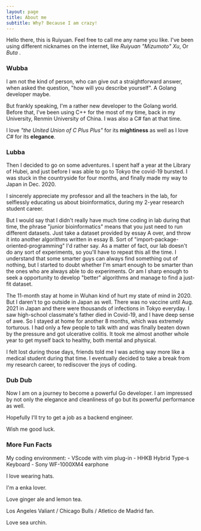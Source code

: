 ```yaml
---
layout: page
title: About me
subtitle: Why? Because I am crazy!
---
```


Hello there, this is Ruiyuan. Feel free to call me any name you like. I've been using different nicknames on the internet, like *Ruiyuan "Mizumoto" Xu*, Or *Buta* .

### Wubba

I am not the kind of person, who can give out a straightforward answer, when asked the question, "how will you describe yourself". A Golang developer maybe.

But frankly speaking, I'm a rather new developer to the Golang world. Before that, I've been using C++ for the most of my time, back in my University, Renmin University of China. I was also a C# fan at that time.

I love *"the United Union of C Plus Plus"* for its **mightiness** as well as I love *C#* for its **elegance**.

### Lubba

Then I decided to go on some adventures. I spent half a year at the Library of Hubei, and just before I was able to go to Tokyo the covid-19 bursted. I was stuck in the countryside for four months, and finally made my way to Japan in Dec. 2020.

I sincerely appreciate my professor and all the teachers in the lab, for selflessly educating us about bioinformatics, during my 2-year research student career.

But I would say that I didn't really have much time coding in lab during that time, the phrase "junior bioinformatics" means that you just need to run different datasets. Just take a dataset provided by essay A over, and throw it into another algorithms written in essay B. Sort of "import-package-oriented-programming" I'd rather say. As a matter of fact, our lab doesn't do any sort of experiments, so you'll have to repeat this all the time. I understand that some smarter guys can always find something out of nothing, but I started to doubt whether I'm smart enough to be smarter than the ones who are always able to do experiments. Or am I sharp enough to seek a opportunity to develop "better" algorithms and manage to find a just-fit dataset.  

The 11-month stay at home in Wuhan kind of hurt my state of mind in 2020. But I daren't to go outside in Japan as well. There was no vaccine until Aug. 2021 in Japan and there were thousands of infections in Tokyo everyday. I saw high-school classmate's father died in Covid-19, and I have deep sense of awe. So I stayed at home for another 8 months, which was extremely torturous. I had only a few people to talk with and was finally beaten down by the pressure and got ulcerative colitis. It took me almost another whole year to get myself back to healthy, both mental and physical.

I felt lost during those days, friends told me I was acting way more like a medical student during that time. I eventually decided to take a break from my research career, to rediscover the joys of coding.

### Dub Dub

Now I am on a journey to become a powerful Go developer. I am impressed by not only the elegance and cleanliness of go but its powerful performance as well.

Hopefully I'll try to get a job as a backend engineer.

Wish me good luck.

### More Fun Facts

My coding environment:
    - VScode with vim plug-in
    - HHKB Hybrid Type-s Keyboard
    - Sony WF-1000XM4 earphone

I love wearing hats.

I'm a enka lover.

Love ginger ale and lemon tea.

Los Angeles Valiant / Chicago Bulls / Atletico de Madrid fan.

Love sea urchin.
